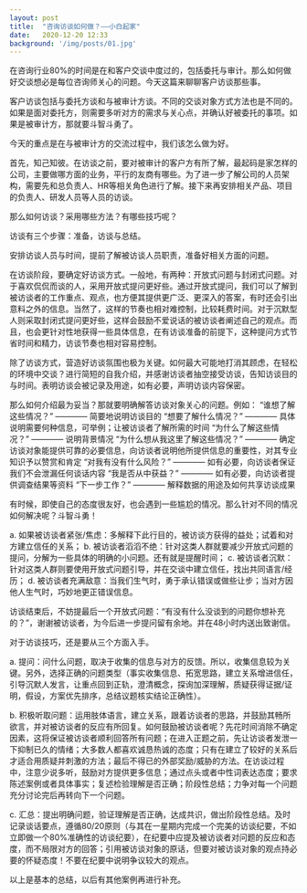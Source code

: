 ```yaml
---
layout: post
title:  "咨询访谈如何做？——小白起家"
date:   2020-12-20 12:33
background: '/img/posts/01.jpg'
---
```


在咨询行业80%的时间是在和客户交谈中度过的，包括委托与审计。那么如何做好交谈想必是每位咨询师关心的问题。今天这篇来聊聊客户访谈那些事。

客户访谈包括与委托方谈和与被审计方谈。不同的交谈对象方式方法也是不同的。如果是面对委托方，则需要多听对方的需求与关心点，并确认好被委托的事项。如果是被审计方，那就要斗智斗勇了。

今天的重点是在与被审计方的交流过程中，我们该怎么做为好。

首先，知己知彼。在访谈之前，要对被审计的客户方有所了解，最起码是家怎样的公司，主要做哪方面的业务，平行的友商有哪些。为了进一步了解公司的人员架构，需要先和总负责人、HR等相关角色进行了解。接下来再安排相关产品、项目的负责人、研发人员等人员的访谈。

那么如何访谈？采用哪些方法？有哪些技巧呢？

访谈有三个步骤：准备，访谈与总结。

安排访谈人员与时间，提前了解被访谈人员职责，准备好相关方面的问题。

在访谈阶段，要确定好访谈方式。一般地，有两种：开放式问题与封闭式问题。对于喜欢侃侃而谈的人，采用开放式提问更好些。通过开放式提问，我们可以了解到被访谈者的工作重点、观点，也方便其提供更广泛、更深入的答案，有时还会引出意料之外的信息。当然了，这样的节奏也相对难控制，比较耗费时间。对于沉默型人则采取封闭式提问更好些，这样会鼓励不爱说话的被访谈者阐述自己的观点。而且，也会更针对性地获得一些具体信息，在有访谈准备的前提下，这种提问方式节省时间和精力，访谈节奏也相对容易控制。

除了访谈方式，营造好访谈氛围也极为关键。如何最大可能地打消其顾虑，在轻松的环境中交谈？进行简短的自我介绍，并感谢访谈者抽空接受访谈，告知访谈目的与时间。表明访谈会被记录及用途，如有必要，声明访谈内容保密。

那么如何介绍最为妥当？那就要明确解答访谈对象关心的问题。例如：
“谁想了解这些情况？” ———— 简要地说明访谈目的
“想要了解什么情况？” ———— 具体说明需要何种信息，可举例；让被访谈者了解所需的时间
“为什么了解这些情况？” ———— 说明背景情况
“为什么想从我这里了解这些情况？” ———— 确定访谈对象能提供可靠的必要信息，向访谈者说明他所提供信息的重要性，对其专业知识予以赞赏和肯定
“对我有没有什么风险？” ———— 如有必要，向访谈者保证我们不会泄漏任何谈话内容
“我是否从中获益？” ———— 如有必要，向访谈者提供调查结果等资料
“下一步工作？” ———— 解释数据的用途及如何共享访谈成果

有时候，即使自己的态度很友好，也会遇到一些尴尬的情况。那么针对不同的情况如何解决呢？斗智斗勇！

a. 如果被访谈者紧张/焦虑：多解释下此行目的，被访谈方获得的益处；试着和对方建立信任的关系；
b. 被访谈者滔滔不绝：针对这类人群就要减少开放式问题的提问，分解为一些具体的明确的小问题。还有就是提醒时间；
c. 被访谈者沉默：针对这类人群则要使用开放式问题引导，并在交谈中建立信任，找出共同语言/经历；
d. 被访谈者充满敌意：当我们生气时，勇于承认错误或做些让步；当对方因他人生气时，巧妙地更正错误信息。

访谈结束后，不妨提最后一个开放式问题：“有没有什么没谈到的问题你想补充的？”，谢谢被访谈者，为今后进一步提问留有余地。并在48小时内送出致谢信。

对于访谈技巧，还是要从三个方面入手。

a. 提问：问什么问题，取决于收集的信息与对方的反馈。所以，收集信息较为关键。另外，选择正确的问题类型（事实收集信息、拓宽思路，建立关系增进信任，引导沉默人发言，让重点回到正轨，澄清概念，探询加深理解，质疑获得证据/证明，假设，方案优先排序，总结议题核实结论正确性）。

b. 积极听取问题：运用肢体语言，建立关系，跟着访谈者的思路，并鼓励其畅所欲言，并对被访谈者的反应有所回复。如何鼓励被访谈者呢？先花时间消除不确定因素，这将保证被访谈者顺利回答所有问题；在进入正题之前，先让访谈者发泄一下抑制已久的情绪；大多数人都喜欢诚恳热诚的态度；只有在建立了较好的关系后才适合用质疑并刺激的方法；最后不得已的外部奖励/威胁的方法。在访谈过程中，注意少说多听，鼓励对方提供更多信息；通过点头或者中性词表达态度；要求陈述案例或者具体事实；复述检验理解是否正确；阶段性总结；力争对每一个问题充分讨论完后再转向下一个问题。

c. 汇总：提出明确问题，验证理解是否正确，达成共识，做出阶段性总结。及时记录谈话要点，遵循80/20原则（与其在一星期内完成一个完美的访谈纪要，不如立即做一个80%准确性的访谈纪要），在纪要中应提及被访谈者对问题的反应和态度，而不局限对方的回答；引用被访谈对象的原话，但要对被访谈对象的观点持必要的怀疑态度！不要在纪要中说明争议较大的观点。

以上是基本的总结，以后有其他案例再进行补充。


